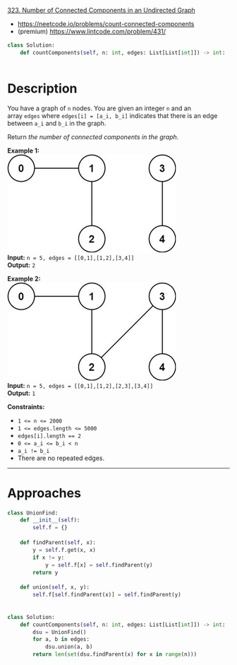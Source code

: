 [323. Number of Connected Components in an Undirected Graph](https://leetcode.com/problems/number-of-connected-components-in-an-undirected-graph/)
- https://neetcode.io/problems/count-connected-components
- (premium) https://www.lintcode.com/problem/431/


```python
class Solution:
    def countComponents(self, n: int, edges: List[List[int]]) -> int:
    
```

# Description
You have a graph of `n` nodes. You are given an integer `n` and an array `edges` where `edges[i] = [a_i, b_i]` indicates that there is an edge between `a_i` and `b_i` in the graph.

Return _the number of connected components in the graph_.

**Example 1:**  
![](!assets/attachments/Pasted%20image%2020240417154629.png)  
**Input:** `n = 5, edges = [[0,1],[1,2],[3,4]]`  
**Output:** `2`  

**Example 2:**  
![](!assets/attachments/Pasted%20image%2020240417154642.png)  
**Input:** `n = 5, edges = [[0,1],[1,2],[2,3],[3,4]]`  
**Output:** `1`

**Constraints:**
- `1 <= n <= 2000`
- `1 <= edges.length <= 5000`
- `edges[i].length == 2`
- `0 <= a_i <= b_i < n`
- `a_i != b_i`
- There are no repeated edges.

---

# Approaches

```python
class UnionFind:
    def __init__(self):
        self.f = {}

    def findParent(self, x):
        y = self.f.get(x, x)
        if x != y:
            y = self.f[x] = self.findParent(y)
        return y

    def union(self, x, y):
        self.f[self.findParent(x)] = self.findParent(y)


class Solution:
    def countComponents(self, n: int, edges: List[List[int]]) -> int:
        dsu = UnionFind()
        for a, b in edges:
            dsu.union(a, b)
        return len(set(dsu.findParent(x) for x in range(n)))

```
